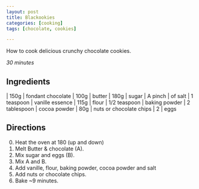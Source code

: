 ```yaml
---
layout: post
title: Blackookies
categories: [cooking]
tags: [chocolate, cookies]

---
```


How to cook delicious crunchy chocolate cookies.

_30 minutes_

## Ingredients

| 150g | fondant chocolate
| 100g | butter
| 180g | sugar
| A pinch | of salt
| 1 teaspoon | vanille essence
| 115g | flour
| 1/2 teaspoon | baking powder
| 2 tablespoon | cocoa powder
| 80g | nuts or chocolate chips 
| 2 | eggs


## Directions

0. Heat the oven at 180 (up and down)
0. Melt Butter & chocolate (A).
0. Mix sugar and eggs (B).
0. Mix A and B.
0. Add vanille, flour, baking powder, cocoa powder and salt
0. Add nuts or chocolate chips.
0. Bake ~9 minutes.